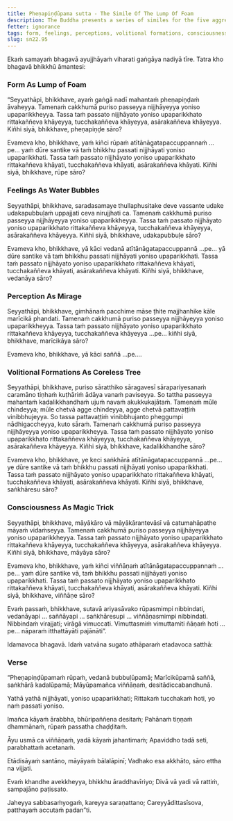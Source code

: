 ```yaml
---
title: Pheṇapiṇḍūpama sutta - The Simile Of The Lump Of Foam
description: The Buddha presents a series of similes for the five aggregates - physical form is akin to a lump of foam, feelings akin to water bubbles, perception like a mirage, volitional formations are like a tree without a core, and consciousness is similar to a magic trick.
fetter: ignorance
tags: form, feelings, perceptions, volitional formations, consciousness, emptiness, essence, simile, aggregates, sn, sn22-34, sn22
slug: sn22.95
---
```


Ekaṁ samayaṁ bhagavā ayujjhāyaṁ viharati gaṅgāya nadiyā tīre. Tatra kho bhagavā bhikkhū āmantesi:

### Form As Lump of Foam

“Seyyathāpi, bhikkhave, ayaṁ gaṅgā nadī mahantaṁ pheṇapiṇḍaṁ āvaheyya. Tamenaṁ cakkhumā puriso passeyya nijjhāyeyya yoniso upaparikkheyya. Tassa taṁ passato nijjhāyato yoniso upaparikkhato rittakaññeva khāyeyya, tucchakaññeva khāyeyya, asārakaññeva khāyeyya. Kiñhi siyā, bhikkhave, pheṇapiṇḍe sāro?

Evameva kho, bhikkhave, yaṁ kiñci rūpaṁ atītānāgatapaccuppannaṁ …pe… yaṁ dūre santike vā taṁ bhikkhu passati nijjhāyati yoniso upaparikkhati. Tassa taṁ passato nijjhāyato yoniso upaparikkhato rittakaññeva khāyati, tucchakaññeva khāyati, asārakaññeva khāyati. Kiñhi siyā, bhikkhave, rūpe sāro?

### Feelings As Water Bubbles

Seyyathāpi, bhikkhave, saradasamaye thullaphusitake deve vassante udake udakapubbuḷaṁ uppajjati ceva nirujjhati ca. Tamenaṁ cakkhumā puriso passeyya nijjhāyeyya yoniso upaparikkheyya. Tassa taṁ passato nijjhāyato yoniso upaparikkhato rittakaññeva khāyeyya, tucchakaññeva khāyeyya, asārakaññeva khāyeyya. Kiñhi siyā, bhikkhave, udakapubbuḷe sāro?

Evameva kho, bhikkhave, yā kāci vedanā atītānāgatapaccuppannā …pe… yā dūre santike vā taṁ bhikkhu passati nijjhāyati yoniso upaparikkhati. Tassa taṁ passato nijjhāyato yoniso upaparikkhato rittakaññeva khāyati, tucchakaññeva khāyati, asārakaññeva khāyati. Kiñhi siyā, bhikkhave, vedanāya sāro?

### Perception As Mirage

Seyyathāpi, bhikkhave, gimhānaṁ pacchime māse ṭhite majjhanhike kāle marīcikā phandati. Tamenaṁ cakkhumā puriso passeyya nijjhāyeyya yoniso upaparikkheyya. Tassa taṁ passato nijjhāyato yoniso upaparikkhato rittakaññeva khāyeyya, tucchakaññeva khāyeyya …pe… kiñhi siyā, bhikkhave, marīcikāya sāro?

Evameva kho, bhikkhave, yā kāci saññā …pe….

### Volitional Formations As Coreless Tree

Seyyathāpi, bhikkhave, puriso sāratthiko sāragavesī sārapariyesanaṁ caramāno tiṇhaṁ kuṭhāriṁ ādāya vanaṁ paviseyya. So tattha passeyya mahantaṁ kadalikkhandhaṁ ujuṁ navaṁ akukkukajātaṁ. Tamenaṁ mūle chindeyya; mūle chetvā agge chindeyya, agge chetvā pattavaṭṭiṁ vinibbhujeyya. So tassa pattavaṭṭiṁ vinibbhujanto pheggumpi nādhigaccheyya, kuto sāraṁ. Tamenaṁ cakkhumā puriso passeyya nijjhāyeyya yoniso upaparikkheyya. Tassa taṁ passato nijjhāyato yoniso upaparikkhato rittakaññeva khāyeyya, tucchakaññeva khāyeyya, asārakaññeva khāyeyya. Kiñhi siyā, bhikkhave, kadalikkhandhe sāro?

Evameva kho, bhikkhave, ye keci saṅkhārā atītānāgatapaccuppannā …pe… ye dūre santike vā taṁ bhikkhu passati nijjhāyati yoniso upaparikkhati. Tassa taṁ passato nijjhāyato yoniso upaparikkhato rittakaññeva khāyati, tucchakaññeva khāyati, asārakaññeva khāyati. Kiñhi siyā, bhikkhave, saṅkhāresu sāro?

### Consciousness As Magic Trick

Seyyathāpi, bhikkhave, māyākāro vā māyākārantevāsī vā catumahāpathe māyaṁ vidaṁseyya. Tamenaṁ cakkhumā puriso passeyya nijjhāyeyya yoniso upaparikkheyya. Tassa taṁ passato nijjhāyato yoniso upaparikkhato rittakaññeva khāyeyya, tucchakaññeva khāyeyya, asārakaññeva khāyeyya. Kiñhi siyā, bhikkhave, māyāya sāro?

Evameva kho, bhikkhave, yaṁ kiñci viññāṇaṁ atītānāgatapaccuppannaṁ …pe… yaṁ dūre santike vā, taṁ bhikkhu passati nijjhāyati yoniso upaparikkhati. Tassa taṁ passato nijjhāyato yoniso upaparikkhato rittakaññeva khāyati, tucchakaññeva khāyati, asārakaññeva khāyati. Kiñhi siyā, bhikkhave, viññāṇe sāro?

Evaṁ passaṁ, bhikkhave, sutavā ariyasāvako rūpasmimpi nibbindati, vedanāyapi … saññāyapi … saṅkhāresupi … viññāṇasmimpi nibbindati. Nibbindaṁ virajjati; virāgā vimuccati. Vimuttasmiṁ vimuttamiti ñāṇaṁ hoti …pe… nāparaṁ itthattāyāti pajānāti”.

Idamavoca bhagavā. Idaṁ vatvāna sugato athāparaṁ etadavoca satthā:

### Verse

“Pheṇapiṇḍūpamaṁ rūpaṁ,
vedanā bubbuḷūpamā;
Marīcikūpamā saññā,
saṅkhārā kadalūpamā;
Māyūpamañca viññāṇaṁ,
desitādiccabandhunā.

Yathā yathā nijjhāyati,
yoniso upaparikkhati;
Rittakaṁ tucchakaṁ hoti,
yo naṁ passati yoniso.

Imañca kāyaṁ ārabbha,
bhūripaññena desitaṁ;
Pahānaṁ tiṇṇaṁ dhammānaṁ,
rūpaṁ passatha chaḍḍitaṁ.

Āyu usmā ca viññāṇaṁ,
yadā kāyaṁ jahantimaṁ;
Apaviddho tadā seti,
parabhattaṁ acetanaṁ.

Etādisāyaṁ santāno,
māyāyaṁ bālalāpinī;
Vadhako esa akkhāto,
sāro ettha na vijjati.

Evaṁ khandhe avekkheyya,
bhikkhu āraddhavīriyo;
Divā vā yadi vā rattiṁ,
sampajāno paṭissato.

Jaheyya sabbasaṁyogaṁ,
kareyya saraṇattano;
Careyyādittasīsova,
patthayaṁ accutaṁ padan”ti.
